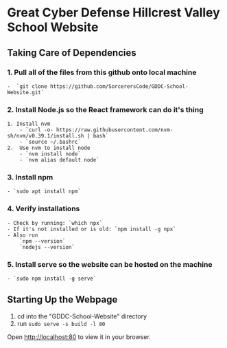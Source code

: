 # Great Cyber Defense Hillcrest Valley School Website

## Taking Care of Dependencies

### 1. Pull all of the files from this github onto local machine
    -  `git clone https://github.com/SorcerersCode/GDDC-School-Website.git`
### 2. Install Node.js so the React framework can do it's thing
    1. Install nvm
        - `curl -o- https://raw.githubusercontent.com/nvm-sh/nvm/v0.39.1/install.sh | bash`
        - `source ~/.bashrc`
    2.  Use nvm to install node
        - `nvm install node`
        - `nvm alias default node`
### 3. Install npm
    - `sudo apt install npm`
### 4. Verify installations
    - Check by running: `which npx`    
    - If it's not installed or is old: `npm install -g npx`
    - Also run
        `npm --version`
        `nodejs --version`
### 5. Install serve so the website can be hosted on the machine
    - `sudo npm install -g serve`


## Starting Up the Webpage

1. cd into the "GDDC-School-Website" directory
2. run `sudo serve -s build -l 80`

Open [http://localhost:80](http://localhost:80) to view it in your browser.

